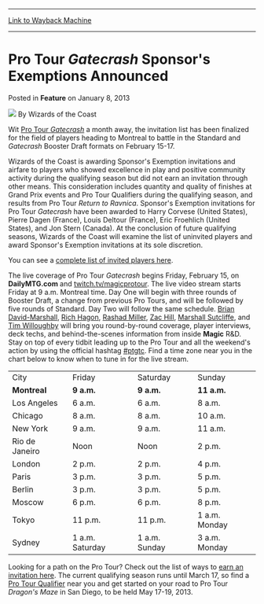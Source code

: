 
---
[Link to Wayback Machine](https://web.archive.org/web/20220525205103/https://magic.wizards.com/en/articles/archive/feature/pro-tour-gatecrash-sponsors-exemptions-announced-2013-01-08)

[_metadata_:wayback_url]:- "https://magic.wizards.com/en/articles/archive/feature/pro-tour-gatecrash-sponsors-exemptions-announced-2013-01-08"
[_metadata_:wayback_raw_url]:- "https://web.archive.org/web/20220525205103id_/https://magic.wizards.com/en/articles/archive/feature/pro-tour-gatecrash-sponsors-exemptions-announced-2013-01-08"
[_metadata_:wayback_capture_timestamp]:- "2022-05-25 20:51:03+00:00"
[_metadata_:description]:- "Wit Pro Tour Gatecrash a month away, the invitation list has been finalized for the field of players heading to Montreal to battle in the Standard and Gatecrash Booster Draft formats on February 15-17. Wizards of the Coast is awarding Sponsor's Exemption invitations and airfare to players who showed excellence in play and positive community activity during the qualifying"
[_metadata_:generator]:- "Drupal 7 (http://drupal.org)"
---


Pro Tour *Gatecrash* Sponsor's Exemptions Announced
===================================================



 Posted in **Feature**
 on January 8, 2013 






![](https://media.magic.wizards.com/styles/auth_small/public/images/person/wizards_author.jpg)
By Wizards of the Coast











Wit [Pro Tour *Gatecrash*](http://archive.wizards.com/magic/tcg/events.aspx?x=mtg/event/protour/gatecrash13) a month away, the invitation list has been finalized for the field of players heading to Montreal to battle in the Standard and *Gatecrash* Booster Draft formats on February 15-17.


Wizards of the Coast is awarding Sponsor's Exemption invitations and airfare to players who showed excellence in play and positive community activity during the qualifying season but did not earn an invitation through other means. This consideration includes quantity and quality of finishes at Grand Prix events and Pro Tour Qualifiers during the qualifying season, and results from Pro Tour  *Return to Ravnica*. Sponsor's Exemption invitations for Pro Tour *Gatecrash* have been awarded to Harry Corvese (United States), Pierre Dagen (France), Louis Deltour (France), Eric Froehlich (United States), and Jon Stern (Canada). At the conclusion of future qualifying seasons, Wizards of the Coast will examine the list of uninvited players and award Sponsor's Exemption invitations at its sole discretion. 


You can see a [complete list of invited players here](/en/articles/archive/invitation-list-pro-tour-gatecrash-2013-2012-11-12).


The live coverage of Pro Tour *Gatecrash* begins Friday, February 15, on **DailyMTG.com** and [twitch.tv/magicprotour](http://www.twitch.tv/magicprotour). The live video stream starts Friday at 9 a.m. Montreal time. Day One will begin with three rounds of Booster Draft, a change from previous Pro Tours, and will be followed by five rounds of Standard. Day Two will follow the same schedule. [Brian David-Marshall](http://www.wizards.com/Magic/Magazine/Archive.aspx?author=Brian%20David-Marshall), [Rich Hagon](http://www.wizards.com/Magic/Magazine/Archive.aspx?author=Rich%20Hagon), [Rashad Miller](http://www.wizards.com/Magic/Magazine/Archive.aspx?author=Rashad%20Miller), [Zac Hill](http://www.wizards.com/Magic/Magazine/Archive.aspx?author=Zac%20Hill), [Marshall Sutcliffe](http://www.wizards.com/Magic/Magazine/Archive.aspx?author=Marshall%20Sutcliffe), and [Tim Willoughby](http://www.wizards.com/Magic/Magazine/Archive.aspx?author=Tim%20Willoughby) will bring you round-by-round coverage, player interviews, deck techs, and behind-the-scenes information from inside **Magic** R&D. Stay on top of every tidbit leading up to the Pro Tour and all the weekend's action by using the official hashtag [#ptgtc](https://twitter.com/#!/search/%23ptgtc). Find a time zone near you in the chart below to know when to tune in for the live stream.




|  |  |  |  |
| --- | --- | --- | --- |
| City | Friday | Saturday | Sunday |
| **Montreal** | **9 a.m.**  | **9 a.m.**  | **11 a.m.** |
| Los Angeles | 6 a.m. | 6 a.m. | 8 a.m. |
| Chicago | 8 a.m. | 8 a.m. | 10 a.m. |
| New York | 9 a.m.  | 9 a.m.  | 11 a.m. |
| Rio de Janeiro | Noon | Noon | 2 p.m. |
| London | 2 p.m. | 2 p.m. | 4 p.m. |
| Paris | 3 p.m. | 3 p.m. | 5 p.m. |
| Berlin | 3 p.m. | 3 p.m. | 5 p.m. |
| Moscow | 6 p.m. | 6 p.m. | 8 p.m. |
| Tokyo | 11 p.m. | 11 p.m. | 1 a.m. Monday |
| Sydney | 1 a.m. Saturday | 1 a.m. Sunday | 3 a.m. Monday |

  
Looking for a path on the Pro Tour? Check out the list of ways to [earn an invitation here](/en/node/640746). The current qualifying season runs until March 17, so find a [Pro Tour Qualifier](/en/node/640136) near you and get started on your road to Pro Tour *Dragon's Maze* in San Diego, to be held May 17-19, 2013.







